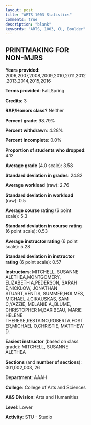 ```yaml
---
layout: post
title: "ARTS 1003 Statistics"
comments: true
description: "blank"
keywords: "ARTS, 1003, CU, Boulder"
--- 
```

<head>
<script src="https://ajax.googleapis.com/ajax/libs/jquery/2.1.3/jquery.min.js"></script>
<script src="https://dl.dropboxusercontent.com/s/pc42nxpaw1ea4o9/highcharts.js?dl=0"></script>
<!-- <script src="../assets/js/highcharts.js"></script> -->
<style type="text/css">@font-face {
	font-family: "Bebas Neue";
	src: url(https://www.filehosting.org/file/details/544349/BebasNeue%20Regular.otf) format("opentype");
	}
	h1.Bebas { 
		font-family: "Bebas Neue", Verdana, Tahoma;
	}
</style>
</head>
<body>
	<div id="container" style="float: right; width: 45%; height: 88%; margin-left: 2.5%; margin-right: 2.5%;"></div>
	<script language="JavaScript">
		$(document).ready(function() {
		var chart = {type: 'column'};
		var title = {text: 'Grade Distribution'};
		var xAxis = {categories: ['A','B','C','D','F'],crosshair: true};
		var yAxis = {min: 0,title: {text: 'Percentage'}};
		var tooltip = {headerFormat: '<center><b><span style="font-size:20px">{point.key}</span></b></center>',
		               pointFormat: '<td style="padding:0"><b>{point.y:.1f}%</b></td>',
		               footerFormat: '</table>',shared: true,useHTML: true};
		var plotOptions = {column: {pointPadding: 0.0,borderWidth: 0}};  
		var credits = {enabled: false};var series= [{name: 'Percent',data: [72.64,19.61,4.36,1.69,0.73,]}];
		var json = {};
		json.chart = chart;
		json.title = title;
		json.tooltip = tooltip;
		json.xAxis = xAxis;
		json.yAxis = yAxis;  
		json.series = series;
		json.plotOptions = plotOptions;  
		json.credits = credits;
		$('#container').highcharts(json);
	});
	</script>
</body>
			   
## PRINTMAKING FOR NON-MJRS

**Years provided**: 2006,2007,2008,2009,2010,2011,2012,2013,2014,2015,2016

**Terms provided**: Fall,Spring

**Credits**: 3

**RAP/Honors class?** Neither

**Percent grade**: 98.79%

**Percent withdrawn**: 4.28%

**Percent incomplete**: 0.0%

**Proportion of students who dropped**: 4.12

**Average grade** (4.0 scale): 3.58

**Standard deviation in grades**: 24.82

**Average workload** (raw): 2.76

**Standard deviation in workload** (raw): 0.5

**Average course rating** (6 point scale): 5.3

**Standard deviation in course rating** (6 point scale): 0.53

**Average instructor rating** (6 point scale): 5.28

**Standard deviation in instructor rating** (6 point scale): 0.57

**Instructors**: MITCHELL, SUSANNE ALETHEA,MONTGOMERY, ELIZABETH A,PEDERSON, SARAH E,NICKLOW, JONATHAN STUART,VENTIS, SUMMER,HOLMES, MICHAEL J,CIKAUSKAS, SAM C,YAZZIE, MELANIE A.,BLUME, CHRISTOPHER M,BARIBEAU, MARIE HELENE THERESE,RESTAINO,ROBERTA,FOSTER,MICHAEL O,CHRISTIE, MATTHEW D.

**Easiest instructor** (based on class grade): MITCHELL, SUSANNE ALETHEA

**Sections** (and **number of sections**): 001,002,003, 26

**Department**: AAAH

**College**: College of Arts and Sciences

**A&S Division**: Arts and Humanities

**Level**: Lower

**Activity**: STU - Studio